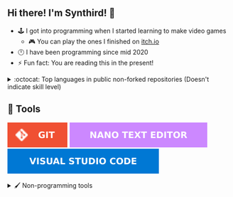 ## Hi there! I'm Synthird! 👋

- 🕹️ I got into programming when I started learning to make video games
  - 🎮 You can play the ones I finished on [itch.io](https://synthird.itch.io)
- 🕛 I have been programming since mid 2020
- ⚡ Fun fact: You are reading this in the present!

<details>
  <summary>:octocat: Top languages in public non-forked repositories (Doesn't indicate skill level)</summary> <br>

  ![Most used languages](https://github-readme-stats.vercel.app/api/top-langs/?username=synthird&theme=synthwave&langs_count=20&hide_border=true&disable_animations=true&custom_title=Top%20languages)
</details>

## 🔧 Tools

![Git](images/tools/git.svg)
![Nano text editor](images/tools/nano-text-editor.svg)
![Visual Studio Code](images/tools/visual-studio-code.svg)

<details>
<summary>🖌️ Non-programming tools</summary> <br>

![Blender](images/tools/non-programming-tools/blender.svg)
![Gimp](images/tools/non-programming-tools/gimp.svg)
![Krita](images/tools/non-programming-tools/krita.svg)
![Libresprite](images/tools/non-programming-tools/libresprite.svg)

</details>

<!--
**Synthird/Synthird** is a ✨ _special_ ✨ repository because its `README.md` (this file) appears on your GitHub profile.

Here are some ideas to get you started:

- 🔭 I’m currently working on ...
- 🌱 I’m currently learning ...
- 👯 I’m looking to collaborate on ...
- 🤔 I’m looking for help with ...
- 💬 Ask me about ...
- 📫 How to reach me: ...
- 😄 Pronouns: ...
- ⚡ Fun fact: ...
-->
